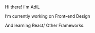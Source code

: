 Hi there!  i'm  ΑdίL


I’m currently working on Front-end Design

And  learning React/ Other Frameworks.


